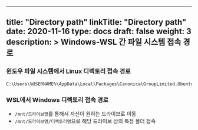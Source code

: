 
---
title: "Directory path"
linkTitle: "Directory path"
date: 2020-11-16
type: docs
draft: false
weight: 3
description: >
  Windows-WSL 간 파일 시스템 접속 경로
---

### 윈도우 파일 시스템에서 Linux 디렉토리 접속 경로

```
C:\Users\%USERNAME%\AppData\Local\Packages\CanonicalGroupLimited.UbuntuonWindows_79rhkp1fndgsc\LocalState\rootfs\
```

### WSL에서 Windows 디렉토리 접속 경로

-	`/mnt/드라이브명`를 통해서 자신이 원하는 드라이브로 이동
-	`/mnt/드라이브명/디렉토리명`으로 해당 드라이브 상의 특정 폴더 접속
